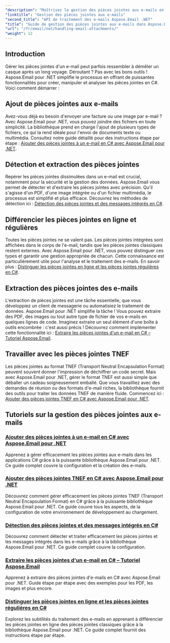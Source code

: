 ```yaml
---
"description": "Maîtrisez la gestion des pièces jointes aux e-mails en C# avec Aspose.Email pour .NET. Découvrez comment ajouter, détecter, extraire et distinguer les pièces jointes grâce à des guides étape par étape."
"linktitle": "Gestion des pièces jointes aux e-mails"
"second_title": "API de traitement des e-mails Aspose.Email .NET"
"title": "Guide de gestion des pièces jointes aux e-mails dans Aspose.Email pour .NET"
"url": "/fr/email/net/handling-email-attachments/"
"weight": 12
---
```


## Introduction

Gérer les pièces jointes d'un e-mail peut parfois ressembler à démêler un casque après un long voyage. Déroutant ? Pas avec les bons outils ! Aspose.Email pour .NET simplifie le processus en offrant de puissantes fonctionnalités pour créer, manipuler et analyser les pièces jointes en C#. Voici comment démarrer :  

## Ajout de pièces jointes aux e-mails  

Avez-vous déjà eu besoin d'envoyer une facture ou une image par e-mail ? Avec Aspose.Email pour .NET, vous pouvez joindre des fichiers en toute simplicité. La bibliothèque prend en charge l'ajout de plusieurs types de fichiers, ce qui la rend idéale pour l'envoi de documents texte ou multimédia. Consultez notre guide détaillé pour des instructions étape par étape : [Ajouter des pièces jointes à un e-mail en C# avec Aspose.Email pour .NET](./add-email-attachments-in-csharp/).  

## Détection et extraction des pièces jointes  

Repérer les pièces jointes dissimulées dans un e-mail est crucial, notamment pour la sécurité et la gestion des données. Aspose.Email vous permet de détecter et d'extraire les pièces jointes avec précision. Qu'il s'agisse d'un PDF, d'une image intégrée ou d'un fichier multimédia, le processus est simplifié et plus efficace. Découvrez les méthodes de détection ici : [Détection des pièces jointes et des messages intégrés en C#](./detecting-attachment-and-embedded-message-in-csharp/).  

## Différencier les pièces jointes en ligne et régulières  

Toutes les pièces jointes ne se valent pas. Les pièces jointes intégrées sont affichées dans le corps de l'e-mail, tandis que les pièces jointes classiques restent externes. Avec Aspose.Email pour .NET, vous pouvez distinguer ces types et garantir une gestion appropriée de chacun. Cette connaissance est particulièrement utile pour l'analyse et le traitement des e-mails. En savoir plus : [Distinguer les pièces jointes en ligne et les pièces jointes régulières en C#](./distinguishing-inline-and-regular-attachments-in-csharp/).  

## Extraction des pièces jointes des e-mails  

L'extraction de pièces jointes est une tâche essentielle, que vous développiez un client de messagerie ou automatisiez le traitement de données. Aspose.Email pour .NET simplifie la tâche ! Vous pouvez extraire des PDF, des images ou tout autre type de fichier de vos e-mails en quelques lignes de code. Imaginez extraire un seul élément d'une boîte à outils encombrée : c'est aussi précis ! Découvrez comment implémenter cette fonctionnalité ici : [Extraire les pièces jointes d'un e-mail en C# – Tutoriel Aspose.Email](./extract-email-attachments-in-csharp/).  

## Travailler avec les pièces jointes TNEF  

Les pièces jointes au format TNEF (Transport Neutral Encapsulation Format) peuvent souvent donner l'impression de déchiffrer un code secret. Mais avec Aspose.Email pour .NET, gérer le format TNEF est aussi simple que déballer un cadeau soigneusement emballé. Que vous travailliez avec des demandes de réunion ou des formats d'e-mail riches, la bibliothèque fournit des outils pour traiter les données TNEF de manière fluide. Commencez ici : [Ajouter des pièces jointes TNEF en C# avec Aspose.Email pour .NET](./add-tnef-attachments-in-csharp/).  

## Tutoriels sur la gestion des pièces jointes aux e-mails
### [Ajouter des pièces jointes à un e-mail en C# avec Aspose.Email pour .NET](./add-email-attachments-in-csharp/)
Apprenez à gérer efficacement les pièces jointes aux e-mails dans les applications C# grâce à la puissante bibliothèque Aspose.Email pour .NET. Ce guide complet couvre la configuration et la création des e-mails.
### [Ajouter des pièces jointes TNEF en C# avec Aspose.Email pour .NET](./add-tnef-attachments-in-csharp/)
Découvrez comment gérer efficacement les pièces jointes TNEF (Transport Neutral Encapsulation Format) en C# grâce à la puissante bibliothèque Aspose.Email pour .NET. Ce guide couvre tous les aspects, de la configuration de votre environnement de développement au chargement.
### [Détection des pièces jointes et des messages intégrés en C#](./detecting-attachment-and-embedded-message-in-csharp/)
Découvrez comment détecter et traiter efficacement les pièces jointes et les messages intégrés dans les e-mails grâce à la bibliothèque Aspose.Email pour .NET. Ce guide complet couvre la configuration.
### [Extraire les pièces jointes d'un e-mail en C# – Tutoriel Aspose.Email](./extract-email-attachments-in-csharp/)
Apprenez à extraire des pièces jointes d'e-mails en C# avec Aspose.Email pour .NET. Guide étape par étape avec des exemples pour les PDF, les images et plus encore.
### [Distinguer les pièces jointes en ligne et les pièces jointes régulières en C#](./distinguishing-inline-and-regular-attachments-in-csharp/)
Explorez les subtilités du traitement des e-mails en apprenant à différencier les pièces jointes en ligne des pièces jointes classiques grâce à la bibliothèque Aspose.Email pour .NET. Ce guide complet fournit des instructions étape par étape.